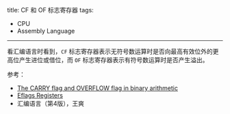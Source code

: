 title: CF 和 OF 标志寄存器
tags:
- CPU
- Assembly Language
---

看汇编语言时看到，`CF` 标志寄存器表示无符号数运算时是否向最高有效位外的更高位产生进位或借位，而 `OF` 标志寄存器表示有符号数运算时是否产生溢出。

参考：

* [The CARRY flag and OVERFLOW flag in binary arithmetic](http://teaching.idallen.com/dat2343/10f/notes/040_overflow.txt)
* [Eflags Registers](https://niranjanmr.wordpress.com/2016/01/20/eflags-registers/)
* 汇编语言（第4版），王爽